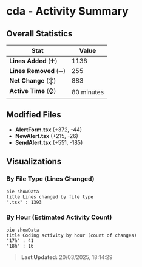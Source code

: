 # cda - Activity Summary 

## Overall Statistics

| Stat                   | Value                                                             |
| ---------------------- | ----------------------------------------------------------------- |
| **Lines Added** (➕)   | 1138                                          |
| **Lines Removed** (➖) | 255                                        |
| **Net Change** (↕)    | 883                |
| **Active Time** (⌚)   | 80 minutes |


## Modified Files
- **AlertForm.tsx** (+372, -44)
- **NewAlert.tsx** (+215, -26)
- **SendAlert.tsx** (+551, -185)

## Visualizations

### By File Type (Lines Changed)

```mermaid
pie showData
title Lines changed by file type
".tsx" : 1393
```

### By Hour (Estimated Activity Count)

```mermaid
pie showData
title Coding activity by hour (count of changes)
"17h" : 41
"18h" : 16
```


> **Last Updated:** 20/03/2025, 18:14:29